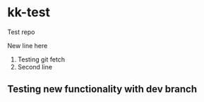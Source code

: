# kk-test
Test repo

New line here

1. Testing git fetch
2. Second line

## Testing new functionality with dev branch
